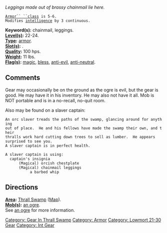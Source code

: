 *Leggings made out of brassy chainmail lie here.*

[`Armor`` ``class`](Armor_Values "wikilink")` is 5-6.`  
`Modifies `[`intelligence`](Intelligence "wikilink")` by 3 continuous.`

**Keyword(s):** chainmail, leggings.  
**[Level(s)](Object_Level "wikilink"):** 22-24.  
**[Type](:Category:_Object_Types "wikilink"):**
[armor](:Category:_Armor "wikilink").  
**[Slot(s)](Object_Slots "wikilink"):** <worn on legs>.  
**[Quality](Object_Quality "wikilink"):** 100 hps.  
**[Weight](Object_Weight "wikilink"):** 11 lbs.  
**[Flag(s)](:Category:_Object_Flags "wikilink"):**
[magic](Magic_Flag "wikilink"), [bless](Bless_Flag "wikilink"),
[anti-evil](Anti-Evil_Flag "wikilink"),
[anti-neutral](Anti-Neutral_Flag "wikilink").  

## Comments

Gear may occasionally be on the ground as the ogre is evil, but the gear
is good. He may have it in his inventory. He may also not have it all.
Mob is NOT portable and is in a no-recall, no-quit room.

Also may be found on a slaver captain:

`An orc slaver treads the paths of the swamp, glancing around for anything`  
`out of place.  He and his fellows have made the swamp their own, and their`  
`thralls work hard cutting down trees to sell as lumber.  He appears`  
`surprised to see you.`  
`A slaver captain is in perfect health.`

`A slaver captain is using:`  
<worn around neck>`  captain's insignia`  
<worn on body>`      (Magical) orcish chestplate`  
<worn on legs>`      (Magical) chainmail leggings`  
<wielded>`           a barbed whip`

## Directions

**[Area](:Category:_Areas "wikilink"):** [Thrall
Swamp](:Category:_Thrall_Swamp "wikilink")
([Map](Thrall_Swamp_Map "wikilink")).  
**[Mob(s)](:Category:_Mobs "wikilink"):** [an ogre](Ogre "wikilink").  
See [an ogre](Ogre "wikilink") for more information.

[Category: Gear In Thrall
Swamp](Category:_Gear_In_Thrall_Swamp "wikilink") [Category:
Armor](Category:_Armor "wikilink") [Category: Lowmort 21-30
Gear](Category:_Lowmort_21-30_Gear "wikilink") [Category: Int
Gear](Category:_Int_Gear "wikilink")
